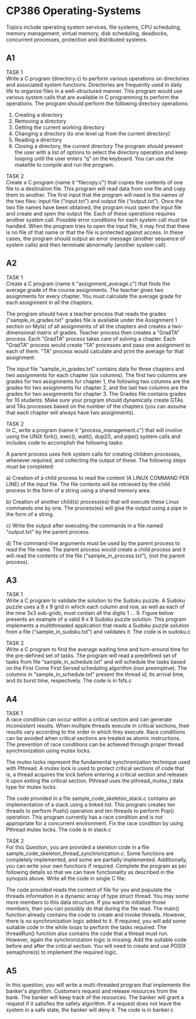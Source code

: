 # CP386 Operating-Systems
Topics include operating system services, file systems, CPU scheduling, memory management, virtual memory, disk scheduling, deadlocks, concurrent processes, protection and distributed systems.

## A1
TASK 1  
Write a C program (directory.c) to perform various operations on directories and associated system functions. Directories are frequently used in daily life to organize files in a well-structured manner. This program would use various system calls that are available in C programming to perform the operations. The program should perform the following directory operations:  

1. Creating a directory
2. Removing a directory
3. Getting the current working directory
4. Changing a directory (to one level up from the current directory)
5. Reading a directory
6. Closing a directory, the current directory
The program should present the user with a list of options to select the directory operation and keep looping until the user enters “q” on the keyboard. You can use the makefile to compile and run the program.

TASK 2  
Create a C program (name it "filecopy.c") that copies the contents of one file to a destination file. This program will read data from one file and copy them to another. The first input that the program will need is the names of the two files: input file (“input.txt”) and output file (“output.txt”). Once the two file names have been obtained, the program must open the input file and create and open the output file. Each of these operations requires another system call. Possible error conditions for each system call must be handled. When the program tries to open the input file, it may find that there is no file of that name or that the file is protected against access. In these cases, the program should output an error message (another sequence of system calls) and then terminate abnormally (another system call).  

## A2
TASK 1  
Create a C program (name it "assignment_average.c") that finds the average grade of the course assignments. The teacher gives two assignments for every chapter. You must calculate the average grade for each assignment in all the chapters.  

The program should have a teacher process that reads the grades ("sample_in_grades.txt" grades file is available under the Assignment 1 section on MyIs) of all assignments of all the chapters and creates a two-dimensional matrix of grades.
Teacher process then creates a "GradTA" process. Each "GradTA" process takes care of solving a chapter.
Each "GradTA" process would create "TA" processes and pass one assignment to each of them. "TA" process would calculate and print the average for that assignment.  

The input file "sample_in_grades.txt" contains data for three chapters and two assignments for each chapter (six columns). The first two columns are grades for two assignments for chapter 1, the following two columns are the grades for two assignments for chapter 2, and the last two columns are the grades for two assignments for chapter 3. The Grades file contains grades for 10 students. Make sure your program should dynamically create GTAs and TAs processes based on the number of the chapters (you can assume that each chapter will always have two assignments).  

TASK 2  
In C, write a program (name it "process_management.c") that will involve using the UNIX fork(), exec(), wait(), dup2(), and pipe() system calls and includes code to accomplish the following tasks:

A parent process uses fork system calls for creating children processes, whenever required, and collecting the output of these. The following steps must be completed:

a) Creation of a child process to read the content (A LINUX COMMAND PER LINE) of the input file. The file contents will be retrieved by the child process in the form of a string using a shared memory area.  

b) Creation of another child(s) process(es) that will execute these Linux commands one by one. The process(es) will give the output using a pipe in the form of a string.  

c) Write the output after executing the commands in a file named "output.txt" by the parent process.  

d) The command-line arguments must be used by the parent process to read the file name. The parent process would create a child process and it will read the contents of the file ("sample_in_process.txt"), (not the parent process).

## A3
TASK 1  
Write a C program to validate the solution to the Sudoku puzzle. A Sudoku puzzle uses a 9 x 9 grid in which each column and row, as well as each of the nine 3x3 sub-grids, must contain all the digits 1 ... 9. Figure below presents an example of a valid 9 x 9 Sudoku puzzle solution. This program implements a multithreaded application that reads a Sudoku puzzle solution from a file (“sample_in_sudoku.txt”) and validates it. The code is in sudoku.c

TASK 2  
Write a C program to find the average waiting time and turn-around time for the pre-defined set of tasks. The program will read a predefined set of tasks from file “sample_in_schedule.txt” and will schedule the tasks based on the First Come First Served scheduling algorithm (non preemptive). The columns in “sample_in_schedule.txt” present the thread id, its arrival time, and its burst time, respectively. The code is in fsfs.c

## A4  
TASK 1  
A race condition can occur within a critical section and can generate inconsistent results. When multiple threads execute in critical sections, their results vary according to the order in which they execute. Race conditions can be avoided when critical sections are treated as atomic instructions. The prevention of race conditions can be achieved through proper thread synchronization using mutex locks.

The mutex locks represent the fundamental synchronization technique used with Pthread. A mutex lock is used to protect critical sections of code that is, a thread acquires the lock before entering a critical section and releases it upon exiting the critical section. Pthread uses the pthread_mutex_t data type for mutex locks.

The code provided in a file sample_code_skeleton_stack.c contains an implementation of a stack using a linked list. This program creates ten threads to perform Push() operation and ten threads to perform Pop() operation. This program currently has a race condition and is not appropriate for a concurrent environment. Fix the race condition by using Pthread mutex locks. The code is in stack.c  

TASK 2  
For this Question, you are provided a skeleton code in a file sample_code_skeleton_thread_synchronization.c. Some functions are completely implemented, and some are partially implemented. Additionally, you can write your own functions if required. Complete the program as per following details so that we can have functionality as described in the synopsis above. Write all the code in single C file:  

The code provided reads the content of file for you and populate the threads information in a dynamic array of type struct thread. You may some more members to this data structure. If you want to initialize those members, then you can possibly do that during the file read.
The main() function already contains the code to create and invoke threads. However, there is no synchronization logic added to it. If required, you will add some suitable code in the while loops to perform the tasks required.
The threadRun() function also contains the code that a thread must run. However, again the synchronization logic is missing. Add the suitable code before and after the critical section.
You will need to create and use POSIX semaphore(s) to implement the required logic.

## A5
In this question, you will write a multi-threaded program that implements the banker's algorithm. 
Customers request and release resources from the bank. The banker will keep track of the resources. The 
banker will grant a request if it satisfies the safety algorithm. If a request does not leave the system in a 
safe state, the banker will deny it. The code is in banker.c

























